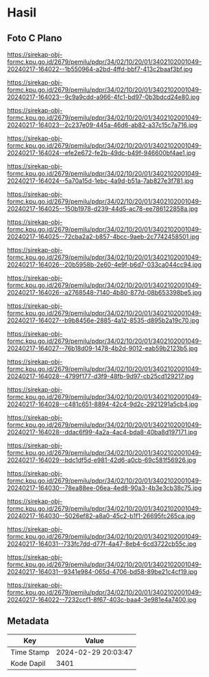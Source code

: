 # Hasil

## Foto C Plano

https://sirekap-obj-formc.kpu.go.id/2679/pemilu/pdpr/34/02/10/20/01/3402102001049-20240217-164022--1b550964-a2bd-4ffd-bbf7-413c2baaf3bf.jpg

https://sirekap-obj-formc.kpu.go.id/2679/pemilu/pdpr/34/02/10/20/01/3402102001049-20240217-164023--9c9a9cdd-a966-4fc1-bd97-0b3bdcd24e80.jpg

https://sirekap-obj-formc.kpu.go.id/2679/pemilu/pdpr/34/02/10/20/01/3402102001049-20240217-164023--2c237e09-445a-46d6-ab82-a37c15c7a716.jpg

https://sirekap-obj-formc.kpu.go.id/2679/pemilu/pdpr/34/02/10/20/01/3402102001049-20240217-164024--efe2e672-fe2b-49dc-b49f-946600bf4ae1.jpg

https://sirekap-obj-formc.kpu.go.id/2679/pemilu/pdpr/34/02/10/20/01/3402102001049-20240217-164024--5a70a15d-1ebc-4a9d-b51a-7ab827e3f781.jpg

https://sirekap-obj-formc.kpu.go.id/2679/pemilu/pdpr/34/02/10/20/01/3402102001049-20240217-164025--150b1978-d239-44d5-ac78-ee786122858a.jpg

https://sirekap-obj-formc.kpu.go.id/2679/pemilu/pdpr/34/02/10/20/01/3402102001049-20240217-164025--72cba2a2-b857-4bcc-9aeb-2c7742458501.jpg

https://sirekap-obj-formc.kpu.go.id/2679/pemilu/pdpr/34/02/10/20/01/3402102001049-20240217-164026--20b5958b-2e60-4e9f-b6d7-033ca044cc94.jpg

https://sirekap-obj-formc.kpu.go.id/2679/pemilu/pdpr/34/02/10/20/01/3402102001049-20240217-164026--a2768548-7140-4b80-877d-08b653398be5.jpg

https://sirekap-obj-formc.kpu.go.id/2679/pemilu/pdpr/34/02/10/20/01/3402102001049-20240217-164027--b9b8456e-2885-4a12-8535-d895b2a19c70.jpg

https://sirekap-obj-formc.kpu.go.id/2679/pemilu/pdpr/34/02/10/20/01/3402102001049-20240217-164027--76b18d09-1478-4b2d-9012-eab59b2123b5.jpg

https://sirekap-obj-formc.kpu.go.id/2679/pemilu/pdpr/34/02/10/20/01/3402102001049-20240217-164028--4799f177-d3f9-48fb-9d97-cb25cd129217.jpg

https://sirekap-obj-formc.kpu.go.id/2679/pemilu/pdpr/34/02/10/20/01/3402102001049-20240217-164028--c481c651-8894-42c4-9d2c-2921291a5cb4.jpg

https://sirekap-obj-formc.kpu.go.id/2679/pemilu/pdpr/34/02/10/20/01/3402102001049-20240217-164028--ddac6f99-4a2a-4ac4-bda8-40ba8d197171.jpg

https://sirekap-obj-formc.kpu.go.id/2679/pemilu/pdpr/34/02/10/20/01/3402102001049-20240217-164029--bdc1df5d-e981-42d6-a0cb-69c581f56926.jpg

https://sirekap-obj-formc.kpu.go.id/2679/pemilu/pdpr/34/02/10/20/01/3402102001049-20240217-164030--78ea88ee-06ea-4ed8-90a3-4b3e3cb38c75.jpg

https://sirekap-obj-formc.kpu.go.id/2679/pemilu/pdpr/34/02/10/20/01/3402102001049-20240217-164030--5026ef82-a8a0-45c2-b1f1-26695fc265ca.jpg

https://sirekap-obj-formc.kpu.go.id/2679/pemilu/pdpr/34/02/10/20/01/3402102001049-20240217-164031--733fc7dd-d77f-4a47-8eb4-6cd3722cb55c.jpg

https://sirekap-obj-formc.kpu.go.id/2679/pemilu/pdpr/34/02/10/20/01/3402102001049-20240217-164031--9341e984-065d-4706-bd58-89be21c4cf19.jpg

https://sirekap-obj-formc.kpu.go.id/2679/pemilu/pdpr/34/02/10/20/01/3402102001049-20240217-164022--7232ccf1-8f67-403c-baa4-3e981e4a7400.jpg


## Metadata

| Key        | Value               |
| ---------- | ------------------- |
| Time Stamp | 2024-02-29 20:03:47 |
| Kode Dapil | 3401                |



